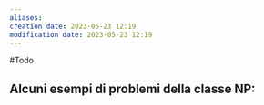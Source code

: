 ```yaml
---
aliases: 
creation date: 2023-05-23 12:19
modification date: 2023-05-23 12:19
---
```


#Todo


Alcuni esempi di problemi della classe NP:
- 